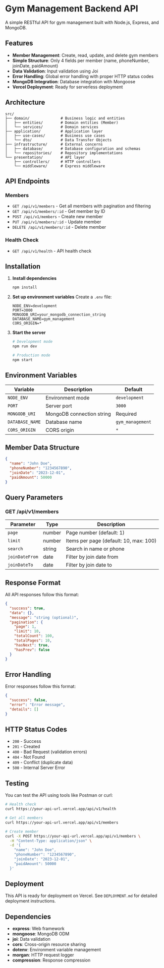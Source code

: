# Gym Management Backend API

A simple RESTful API for gym management built with Node.js, Express, and MongoDB.

## Features

- **Member Management**: Create, read, update, and delete gym members
- **Simple Structure**: Only 4 fields per member (name, phoneNumber, joinDate, paidAmount)
- **Data Validation**: Input validation using Joi
- **Error Handling**: Global error handling with proper HTTP status codes
- **MongoDB Integration**: Database integration with Mongoose
- **Vercel Deployment**: Ready for serverless deployment

## Architecture

```
src/
├── domain/              # Business logic and entities
│   ├── entities/        # Domain entities (Member)
│   └── services/        # Domain services
├── application/         # Application layer
│   ├── use-cases/       # Business use cases
│   └── dto/             # Data Transfer Objects
├── infrastructure/      # External concerns
│   ├── database/        # Database configuration and schemas
│   └── repositories/    # Repository implementations
└── presentation/        # API layer
    ├── controllers/     # HTTP controllers
    └── middleware/      # Express middleware
```

## API Endpoints

### Members
- `GET /api/v1/members` - Get all members with pagination and filtering
- `GET /api/v1/members/:id` - Get member by ID
- `POST /api/v1/members` - Create new member
- `PUT /api/v1/members/:id` - Update member
- `DELETE /api/v1/members/:id` - Delete member

### Health Check
- `GET /api/v1/health` - API health check

## Installation

1. **Install dependencies**
   ```bash
   npm install
   ```

2. **Set up environment variables**
   Create a `.env` file:
   ```env
   NODE_ENV=development
   PORT=3000
   MONGODB_URI=your_mongodb_connection_string
   DATABASE_NAME=gym_management
   CORS_ORIGIN=*
   ```

3. **Start the server**
   ```bash
   # Development mode
   npm run dev
   
   # Production mode
   npm start
   ```

## Environment Variables

| Variable | Description | Default |
|----------|-------------|---------|
| `NODE_ENV` | Environment mode | `development` |
| `PORT` | Server port | `3000` |
| `MONGODB_URI` | MongoDB connection string | Required |
| `DATABASE_NAME` | Database name | `gym_management` |
| `CORS_ORIGIN` | CORS origin | `*` |

## Member Data Structure

```json
{
  "name": "John Doe",
  "phoneNumber": "1234567890",
  "joinDate": "2023-12-01",
  "paidAmount": 50000
}
```

## Query Parameters

### GET /api/v1/members

| Parameter | Type | Description |
|-----------|------|-------------|
| `page` | number | Page number (default: 1) |
| `limit` | number | Items per page (default: 10, max: 100) |
| `search` | string | Search in name or phone |
| `joinDateFrom` | date | Filter by join date from |
| `joinDateTo` | date | Filter by join date to |

## Response Format

All API responses follow this format:

```json
{
  "success": true,
  "data": {},
  "message": "string (optional)",
  "pagination": {
    "page": 1,
    "limit": 10,
    "totalCount": 100,
    "totalPages": 10,
    "hasNext": true,
    "hasPrev": false
  }
}
```

## Error Handling

Error responses follow this format:

```json
{
  "success": false,
  "error": "Error message",
  "details": []
}
```

## HTTP Status Codes

- `200` - Success
- `201` - Created
- `400` - Bad Request (validation errors)
- `404` - Not Found
- `409` - Conflict (duplicate data)
- `500` - Internal Server Error

## Testing

You can test the API using tools like Postman or curl:

```bash
# Health check
curl https://your-api-url.vercel.app/api/v1/health

# Get all members
curl https://your-api-url.vercel.app/api/v1/members

# Create member
curl -X POST https://your-api-url.vercel.app/api/v1/members \
  -H "Content-Type: application/json" \
  -d '{
    "name": "John Doe",
    "phoneNumber": "1234567890",
    "joinDate": "2023-12-01",
    "paidAmount": 50000
  }'
```

## Deployment

This API is ready for deployment on Vercel. See `DEPLOYMENT.md` for detailed deployment instructions.

## Dependencies

- **express**: Web framework
- **mongoose**: MongoDB ODM
- **joi**: Data validation
- **cors**: Cross-origin resource sharing
- **dotenv**: Environment variable management
- **morgan**: HTTP request logger
- **compression**: Response compression 
